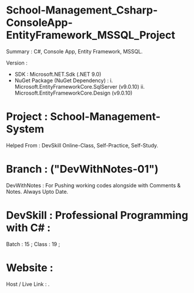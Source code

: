 # School-Management_Csharp-ConsoleApp-EntityFramework_MSSQL_Project
Summary : C#, Console App, Entity Framework, MSSQL.

Version :
- SDK : Microsoft.NET.Sdk (.NET 9.0)
- NuGet Package (NuGet Dependency) :
    i. Microsoft.EntityFrameworkCore.SqlServer (v9.0.10)
    ii. Microsoft.EntityFrameworkCore.Design (v9.0.10)


# Project : School-Management-System
Helped From : DevSkill Online-Class, Self-Practice, Self-Study.


# Branch : ("DevWithNotes-01")
DevWithNotes : For Pushing working codes alongside with Comments & Notes. Always Upto Date. 


# DevSkill : Professional Programming with C# :
Batch : 15 ;
Class : 19 ;


# Website :
Host / Live Link : .
